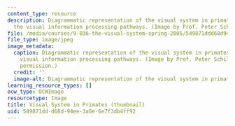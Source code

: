 ```yaml
---
content_type: resource
description: Diagrammatic representation of the visual system in primates, showing
  the visual information processing pathways. (Image by Prof. Peter Schiller.)
file: /media/courses/9-036-the-visual-system-spring-2005/549871ddd68d94ee3a0e6e7f3db4ff92_9-036s05-th.jpg
file_type: image/jpeg
image_metadata:
  caption: Diagrammatic representation of the visual system in primates, showing the
    visual information processing pathways. (Image by Prof. Peter Schiller. Used with
    permission.)
  credit: ''
  image-alt: Diagrammatic representation of the visual system in primates.
learning_resource_types: []
ocw_type: OCWImage
resourcetype: Image
title: Visual System in Primates (thumbnail)
uid: 549871dd-d68d-94ee-3a0e-6e7f3db4ff92
---
```

